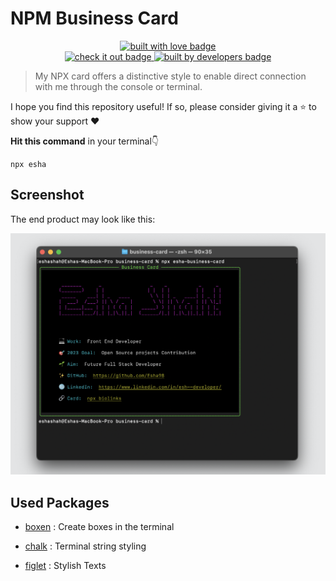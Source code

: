 # NPM Business Card

<p align="center">
   <a href="https://github.com/Esha98" target="_blank">
    <img src="https://forthebadge.com/images/badges/built-with-love.svg" alt="built with love badge" />
   </a>
   <br />
   <a href="https://github.com/Esha98" target="_blank">
      <img src="https://forthebadge.com/images/badges/check-it-out.svg" alt="check it out badge" />
   </a>
   <a href="https://github.com/Esha98" target="_blank">
      <img src="https://forthebadge.com/images/badges/built-by-developers.svg" alt="built by developers badge" />
   </a>
</p>

> My NPX card offers a distinctive style to enable direct connection with me through the console or terminal.

I hope you find this repository useful! If so, please consider giving it a ⭐ to show your support ❤️

**Hit this command** in your terminal👇

```
npx esha
```

## Screenshot

The end product may look like this:

![](demo.png)

## Used Packages

- [boxen](https://www.npmjs.com/package/boxen) : Create boxes in the terminal

- [chalk](https://www.npmjs.com/package/chalk) : Terminal string styling

- [figlet](https://www.npmjs.com/package/figlet) : Stylish Texts
